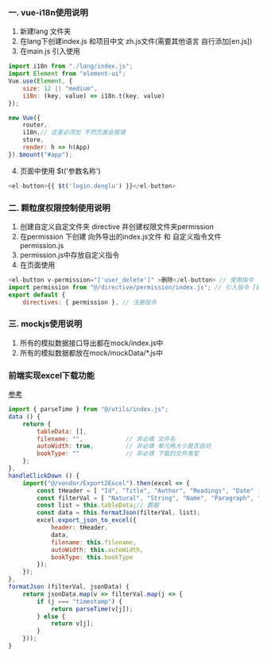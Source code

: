 ### 一. vue-i18n使用说明
1. 新建lang 文件夹 
2. 在lang下创建index.js  和项目中文 zh.js文件(需要其他语言 自行添加[en.js])
3. 在main.js 引入使用 
```js
import i18n from "./lang/index.js";
import Element from "element-ui";
Vue.use(Element, {
    size: 12 || "medium",
    i18n: (key, value) => i18n.t(key, value)
});

new Vue({
    router,
    i18n,// 这里必须加 不然页面会报错 
    store,
    render: h => h(App)
}).$mount("#app");
```
4. 页面中使用 $t('参数名称')
```js
<el-button>{{ $t('login.denglu') }}</el-button>
```
### 二. 颗粒度权限控制使用说明
1. 创建自定义自定文件夹 directive 并创建权限文件夹permission
2. 在permission 下创建 向外导出的index.js文件 和 自定义指令文件permission.js
3. permission.js中存放自定义指令
4. 在页面使用
```js
<el-button v-permission="['user_delete']" >删除</el-button> // 使用指令
import permission from "@/directive/permission/index.js"; // 引入指令 [建议全局注册]
export default {
    directives: { permission }, // 注册指令
```

### 三. mockjs使用说明
1. 所有的模拟数据接口导出都在mock/index.js中
2. 所有的模拟数据都放在mock/mockData/*.js中

### 前端实现excel下载功能
[参考](https://panjiachen.github.io/vue-element-admin-site/zh/feature/component/excel.html#%E4%BD%BF%E7%94%A8)
```js
import { parseTime } from "@/utils/index.js";
data () {
    return {
        tableData: [],
        filename: "",            // 非必填 文件名
        autoWidth: true,         // 非必填 单元格大小是否自动
        bookType: ""             // 非必填 下载的文件类型
    };
},
handleClickDown () {
    import("@/vendor/Export2Excel").then(excel => {
        const tHeader = [ "Id", "Title", "Author", "Readings", "Date" ];
        const filterVal = [ "Natural", "String", "Name", "Paragraph", "Date" ];
        const list = this.tableData;// 数据
        const data = this.formatJson(filterVal, list);
        excel.export_json_to_excel({
            header: tHeader,
            data,
            filename: this.filename,
            autoWidth: this.autoWidth,
            bookType: this.bookType
        });
    });
},
formatJson (filterVal, jsonData) {
    return jsonData.map(v => filterVal.map(j => {
        if (j === "timestamp") {
            return parseTime(v[j]);
        } else {
            return v[j];
        }
    }));
}
```